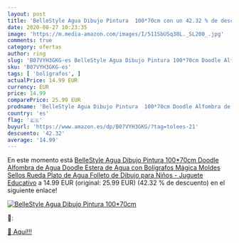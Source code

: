 ```yaml
---
layout: post
title: 'BelleStyle Agua Dibujo Pintura  100*70cm con un 42.32 % de descuento'
date: 2020-08-27 10:23:35
image: 'https://m.media-amazon.com/images/I/511SbUSq38L._SL200_.jpg'
comments: true
category: ofertas
author: ring
slug: 'B07VYH3GKG-es BelleStyle Agua Dibujo Pintura 100*70cm Doodle Alfombra de...'
sku: 'B07VYH3GKG-es'
tags: [ 'bolígrafos', ]
actualPrice: 14.99 EUR
currency: EUR
price: 14.99
comparePrice: 25.99 EUR
prodname: 'BelleStyle Agua Dibujo Pintura  100*70cm Doodle Alfombra de Agua  Doodle Estera de Agua con Bolígrafos Mágica  Moldes  Sellos  Rueda  Plato de Agua  Folleto de Dibujo para Niños - Juguete Educativo'
country: 'es'
flag: '🇪🇸'
buyurl: 'https://www.amazon.es/dp/B07VYH3GKG/?tag=tolees-21'
descuento: '42.32'
average: '14.99'
---
```


En este momento está [BelleStyle Agua Dibujo Pintura  100*70cm Doodle Alfombra de Agua  Doodle Estera de Agua con Bolígrafos Mágica  Moldes  Sellos  Rueda  Plato de Agua  Folleto de Dibujo para Niños - Juguete Educativo](https://www.amazon.es/dp/B07VYH3GKG/?tag=tolees-21) a 14.99 EUR (original: 25.99 EUR) (42.32 %  de descuento) en el siguiente enlace!

[![BelleStyle Agua Dibujo Pintura  100*70cm](https://m.media-amazon.com/images/I/511SbUSq38L._SL200_.jpg)](https://www.amazon.es/dp/B07VYH3GKG/?tag=tolees-21)

🔎:


[🛒 Aquí!!!](https://www.amazon.es/dp/B07VYH3GKG/?tag=tolees-21)
